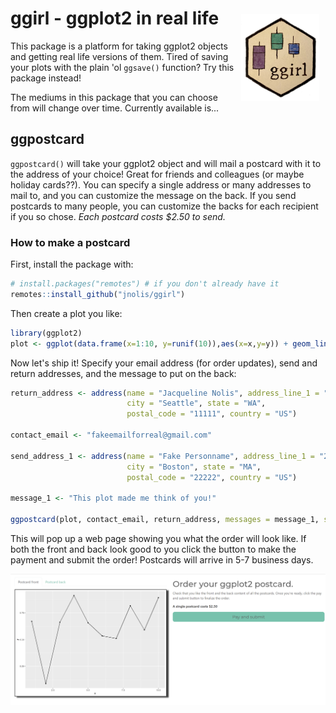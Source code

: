 # ggirl - ggplot2 in real life <img src='man/figures/logo.jpg' align="right" height="138.5" style="margin:10px;" />

This package is a platform for taking ggplot2 objects and getting real life versions of them. Tired of saving your plots with the plain 'ol `ggsave()` function? Try this package instead!

The mediums in this package that you can choose from will change over time. Currently available is...

## ggpostcard

`ggpostcard()` will take your ggplot2 object and will mail a postcard with it to the address of your choice! Great for friends and colleagues (or maybe holiday cards??). You can specify a single address or many addresses to mail to, and you can customize the message on the back. If you send postcards to many people, you can customize the backs for each recipient if you so chose. _Each postcard costs $2.50 to send._

### How to make a postcard

First, install the package with:

```r
# install.packages("remotes") # if you don't already have it
remotes::install_github("jnolis/ggirl")
```

Then create a plot you like:

```r
library(ggplot2)
plot <- ggplot(data.frame(x=1:10, y=runif(10)),aes(x=x,y=y)) + geom_line() + geom_point()
```

Now let's ship it! Specify your email address (for order updates), send and return addresses, and the message to put on the back:

```r
return_address <- address(name = "Jacqueline Nolis", address_line_1 = "111 North St",
                          city = "Seattle", state = "WA",
                          postal_code = "11111", country = "US")

contact_email <- "fakeemailforreal@gmail.com"

send_address_1 <- address(name = "Fake Personname", address_line_1 = "250 North Ave",
                          city = "Boston", state = "MA",
                          postal_code = "22222", country = "US")

message_1 <- "This plot made me think of you!"

ggpostcard(plot, contact_email, return_address, messages = message_1, send_addresses = send_address_1)
```

This will pop up a web page showing you what the order will look like. If both the front and back look good to you click the button to make the payment and submit the order! Postcards will arrive in 5-7 business days.

![The screen to review the order](man/figures/postcard-order-screen.png)